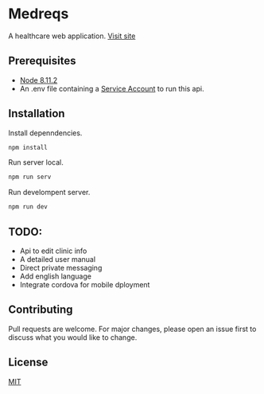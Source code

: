 # Medreqs

A healthcare web application. [Visit site](https://medeqs.herokuapp.com)

## Prerequisites

- [Node 8.11.2](https://nodejs.org/fr/blog/release/v8.11.2/)
- An .env file containing a [Service Account](https://cloud.google.com/compute/docs/access/service-accounts) to run this api.

## Installation

Install depenndencies.

```bash
npm install
```

Run server local.

```bash
npm run serv
```

Run develompent server.

```bash
npm run dev
```

## TODO:
- Api to edit clinic info
- A detailed user manual
- Direct private messaging
- Add english language
- Integrate cordova for mobile dployment

## Contributing
Pull requests are welcome. For major changes, please open an issue first to discuss what you would like to change.

## License
[MIT](https://choosealicense.com/licenses/mit/)